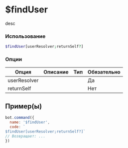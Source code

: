 # $findUser
desc
### Использование
```php
$findUser[userResolver;returnSelf?]
```

### Опции

| Опция | Описание | Тип | Обязательно |
|--------|-------------|------|----------|
| userResolver |  |  | Да | 
| returnSelf |  |  | Нет | 
## Пример(ы)

```javascript
bot.command({
  name: '$findUser',
  code: `
$findUser[userResolver;returnSelf?]`
// Возвращает: ...
})
```